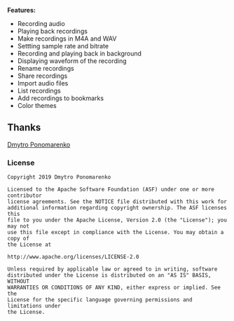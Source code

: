 

<b>Features:</b>
- Recording audio
- Playing back recordings
- Make recordings in M4A and WAV
- Settting sample rate and bitrate
- Recording and playing back in background
- Displaying waveform of the recording
- Rename recordings
- Share recordings
- Import audio files
- List recordings
- Add recordings to bookmarks
- Color themes
## Thanks
[Dmytro Ponomarenko](https://github.com/Dimowner/AudioRecorder)
### License

```
Copyright 2019 Dmytro Ponomarenko

Licensed to the Apache Software Foundation (ASF) under one or more contributor
license agreements. See the NOTICE file distributed with this work for
additional information regarding copyright ownership. The ASF licenses this
file to you under the Apache License, Version 2.0 (the "License"); you may not
use this file except in compliance with the License. You may obtain a copy of
the License at

http://www.apache.org/licenses/LICENSE-2.0

Unless required by applicable law or agreed to in writing, software
distributed under the License is distributed on an "AS IS" BASIS, WITHOUT
WARRANTIES OR CONDITIONS OF ANY KIND, either express or implied. See the
License for the specific language governing permissions and limitations under
the License.
```
